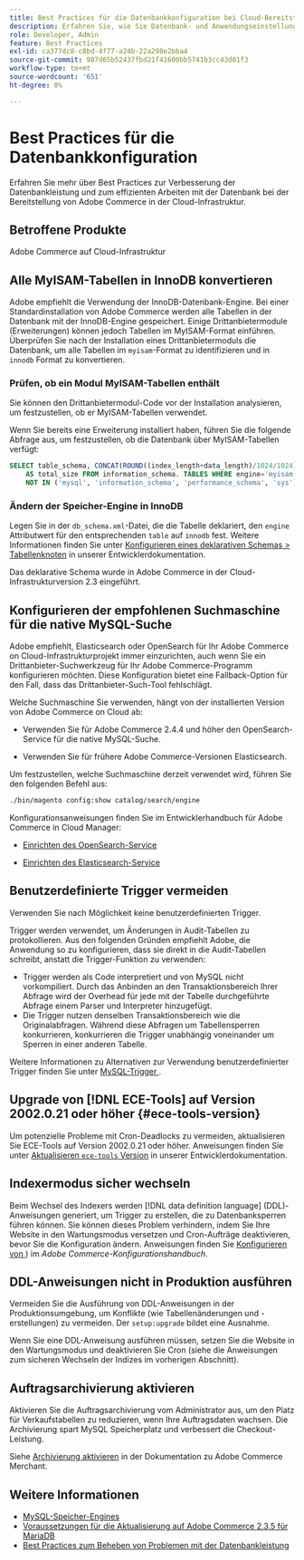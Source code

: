 ```yaml
---
title: Best Practices für die Datenbankkonfiguration bei Cloud-Bereitstellungen
description: Erfahren Sie, wie Sie Datenbank- und Anwendungseinstellungen konfigurieren, um die Leistung bei der Bereitstellung von Adobe Commerce in Cloud-Infrastrukturen zu verbessern.
role: Developer, Admin
feature: Best Practices
exl-id: ca377dc8-c8bd-4f77-a24b-22a298e2bba4
source-git-commit: 987d65b52437fbd21f41600bb5741b3cc43d01f3
workflow-type: tm+mt
source-wordcount: '651'
ht-degree: 0%

---
```


# Best Practices für die Datenbankkonfiguration

Erfahren Sie mehr über Best Practices zur Verbesserung der Datenbankleistung und zum effizienten Arbeiten mit der Datenbank bei der Bereitstellung von Adobe Commerce in der Cloud-Infrastruktur.

## Betroffene Produkte

Adobe Commerce auf Cloud-Infrastruktur

## Alle MyISAM-Tabellen in InnoDB konvertieren

Adobe empfiehlt die Verwendung der InnoDB-Datenbank-Engine. Bei einer Standardinstallation von Adobe Commerce werden alle Tabellen in der Datenbank mit der InnoDB-Engine gespeichert. Einige Drittanbietermodule (Erweiterungen) können jedoch Tabellen im MyISAM-Format einführen. Überprüfen Sie nach der Installation eines Drittanbietermoduls die Datenbank, um alle Tabellen im `myisam`-Format zu identifizieren und in `innodb` Format zu konvertieren.

### Prüfen, ob ein Modul MyISAM-Tabellen enthält

Sie können den Drittanbietermodul-Code vor der Installation analysieren, um festzustellen, ob er MyISAM-Tabellen verwendet.

Wenn Sie bereits eine Erweiterung installiert haben, führen Sie die folgende Abfrage aus, um festzustellen, ob die Datenbank über MyISAM-Tabellen verfügt:

```sql
SELECT table_schema, CONCAT(ROUND((index_length+data_length)/1024/1024),'MB')
    AS total_size FROM information_schema. TABLES WHERE engine='myisam' AND table_schema
    NOT IN ('mysql', 'information_schema', 'performance_schema', 'sys');
```

### Ändern der Speicher-Engine in InnoDB

Legen Sie in der `db_schema.xml`-Datei, die die Tabelle deklariert, den `engine` Attributwert für den entsprechenden `table` auf `innodb` fest. Weitere Informationen finden Sie unter [Konfigurieren eines deklarativen Schemas > Tabellenknoten](https://developer.adobe.com/commerce/php/development/components/declarative-schema/configuration/) in unserer Entwicklerdokumentation.

Das deklarative Schema wurde in Adobe Commerce in der Cloud-Infrastrukturversion 2.3 eingeführt.

## Konfigurieren der empfohlenen Suchmaschine für die native MySQL-Suche

Adobe empfiehlt, Elasticsearch oder OpenSearch für Ihr Adobe Commerce on Cloud-Infrastrukturprojekt immer einzurichten, auch wenn Sie ein Drittanbieter-Suchwerkzeug für Ihr Adobe Commerce-Programm konfigurieren möchten. Diese Konfiguration bietet eine Fallback-Option für den Fall, dass das Drittanbieter-Such-Tool fehlschlägt.

Welche Suchmaschine Sie verwenden, hängt von der installierten Version von Adobe Commerce on Cloud ab:

- Verwenden Sie für Adobe Commerce 2.4.4 und höher den OpenSearch-Service für die native MySQL-Suche.

- Verwenden Sie für frühere Adobe Commerce-Versionen Elasticsearch.

Um festzustellen, welche Suchmaschine derzeit verwendet wird, führen Sie den folgenden Befehl aus:

```bash
./bin/magento config:show catalog/search/engine
```

Konfigurationsanweisungen finden Sie im Entwicklerhandbuch für Adobe Commerce in Cloud Manager:

- [Einrichten des OpenSearch-Service](https://experienceleague.adobe.com/de/docs/commerce-cloud-service/user-guide/configure/service/opensearch)

- [Einrichten des Elasticsearch-Service](https://experienceleague.adobe.com/de/docs/commerce-cloud-service/user-guide/configure/service/elasticsearch)

## Benutzerdefinierte Trigger vermeiden

Verwenden Sie nach Möglichkeit keine benutzerdefinierten Trigger.

Trigger werden verwendet, um Änderungen in Audit-Tabellen zu protokollieren. Aus den folgenden Gründen empfiehlt Adobe, die Anwendung so zu konfigurieren, dass sie direkt in die Audit-Tabellen schreibt, anstatt die Trigger-Funktion zu verwenden:

- Trigger werden als Code interpretiert und von MySQL nicht vorkompiliert. Durch das Anbinden an den Transaktionsbereich Ihrer Abfrage wird der Overhead für jede mit der Tabelle durchgeführte Abfrage einem Parser und Interpreter hinzugefügt.
- Die Trigger nutzen denselben Transaktionsbereich wie die Originalabfragen. Während diese Abfragen um Tabellensperren konkurrieren, konkurrieren die Trigger unabhängig voneinander um Sperren in einer anderen Tabelle.

Weitere Informationen zu Alternativen zur Verwendung benutzerdefinierter Trigger finden Sie unter [MySQL-Trigger ](mysql-configuration.md#triggers).

## Upgrade von [!DNL ECE-Tools] auf Version 2002.0.21 oder höher {#ece-tools-version}

Um potenzielle Probleme mit Cron-Deadlocks zu vermeiden, aktualisieren Sie ECE-Tools auf Version 2002.0.21 oder höher. Anweisungen finden Sie unter [Aktualisieren `ece-tools` Version](https://experienceleague.adobe.com/de/docs/commerce-cloud-service/user-guide/dev-tools/ece-tools/update-package) in unserer Entwicklerdokumentation.

## Indexermodus sicher wechseln

<!--This best practice might belong in the Maintenance phase. Database lock prevention might be consolidated under a single heading-->

Beim Wechsel des Indexers werden [!DNL data definition language] (DDL)-Anweisungen generiert, um Trigger zu erstellen, die zu Datenbanksperren führen können. Sie können dieses Problem verhindern, indem Sie Ihre Website in den Wartungsmodus versetzen und Cron-Aufträge deaktivieren, bevor Sie die Konfiguration ändern.
Anweisungen finden Sie [Konfigurieren von ](https://experienceleague.adobe.com/docs/commerce-operations/configuration-guide/cli/manage-indexers.html?lang=de#configure-indexers-1)) im *Adobe Commerce-Konfigurationshandbuch*.

## DDL-Anweisungen nicht in Produktion ausführen

Vermeiden Sie die Ausführung von DDL-Anweisungen in der Produktionsumgebung, um Konflikte (wie Tabellenänderungen und -erstellungen) zu vermeiden. Der `setup:upgrade` bildet eine Ausnahme.

Wenn Sie eine DDL-Anweisung ausführen müssen, setzen Sie die Website in den Wartungsmodus und deaktivieren Sie Cron (siehe die Anweisungen zum sicheren Wechseln der Indizes im vorherigen Abschnitt).

## Auftragsarchivierung aktivieren

Aktivieren Sie die Auftragsarchivierung vom Administrator aus, um den Platz für Verkaufstabellen zu reduzieren, wenn Ihre Auftragsdaten wachsen. Die Archivierung spart MySQL Speicherplatz und verbessert die Checkout-Leistung.

Siehe [Archivierung aktivieren](https://experienceleague.adobe.com/docs/commerce-admin/stores-sales/order-management/orders/order-archive.html?lang=de) in der Dokumentation zu Adobe Commerce Merchant.

## Weitere Informationen

- [MySQL-Speicher-Engines](https://dev.mysql.com/doc/refman/8.0/en/storage-engines.html)
- [Voraussetzungen für die Aktualisierung auf Adobe Commerce 2.3.5 für MariaDB](../maintenance/mariadb-upgrade.md)
- [Best Practices zum Beheben von Problemen mit der Datenbankleistung](../maintenance/resolve-database-performance-issues.md)
